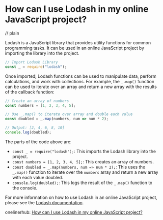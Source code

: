 # How can I use Lodash in my online JavaScript project?
// plain

Lodash is a JavaScript library that provides utility functions for common programming tasks. It can be used in an online JavaScript project by importing the library into the project.

```javascript
// Import Lodash Library
const _ = require("lodash");
```

Once imported, Lodash functions can be used to manipulate data, perform calculations, and work with collections. For example, the `_.map()` function can be used to iterate over an array and return a new array with the results of the callback function:

```javascript
// Create an array of numbers
const numbers = [1, 2, 3, 4, 5];

// Use _.map() to iterate over array and double each value
const doubled = _.map(numbers, num => num * 2);

// Output: [2, 4, 6, 8, 10]
console.log(doubled);
```

The parts of the code above are:

- `const _ = require("lodash");`: This imports the Lodash library into the project.
- `const numbers = [1, 2, 3, 4, 5];`: This creates an array of numbers.
- `const doubled = _.map(numbers, num => num * 2);`: This uses the `_.map()` function to iterate over the `numbers` array and return a new array with each value doubled.
- `console.log(doubled);`: This logs the result of the `_.map()` function to the console.

For more information on how to use Lodash in an online JavaScript project, please see the [Lodash documentation](https://lodash.com/docs/).

onelinerhub: [How can I use Lodash in my online JavaScript project?](https://onelinerhub.com/javascript-lodash/how-can-i-use-lodash-in-my-online-javascript-project)